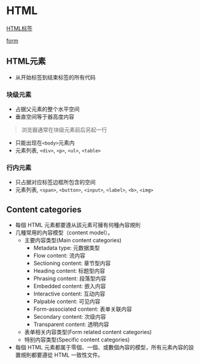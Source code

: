 # HTML

[HTML标签](HTML_Tag.md)

[form](HTML_Element_Form.md)

## HTML元素

- 从开始标签到结束标签的所有代码

### 块级元素

- 占据父元素的整个水平空间
- 垂直空间等于器高度内容

> 浏览器通常在块级元素前后另起一行

- 只能出现在`<body>`元素内
- 元素列表, `<div>`, `<p>`, `<ul>`, `<table>`

### 行内元素

- 只占据对应标签边框所包含的空间
- 元素列表, `<span>`, `<button>`, `<input>`, `<label>`, `<b>`, `<img>`

## Content categories

- 每個 HTML 元素都要遵从該元素可擁有何種內容規則
- 几種常用的內容模型（content model）。
  - 主要内容类型(Main content categories)
    - Metadata type: 元数据类型
    - Flow content: 流内容
    - Sectioning content: 章节型内容
    - Heading content: 标题型内容
    - Phrasing content: 段落型内容
    - Embedded content: 嵌入内容
    - Interactive content: 互动内容
    - Palpable content: 可见内容
    - Form-associated content: 表单关联内容
    - Secondary content: 次级内容
    - Transparent content: 透明内容
  - 表单相关内容类型(Form related content categories)
  - 特别内容类型(Specific content categories)
- 每個 HTML 元素都属于零個、一個、或數個內容的模型，所有元素內容的設置規則都要遵從 HTML 一致性文件。
